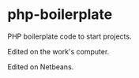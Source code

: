 # php-boilerplate
PHP boilerplate code to start projects.

Edited on the work's computer.

Edited on Netbeans.
